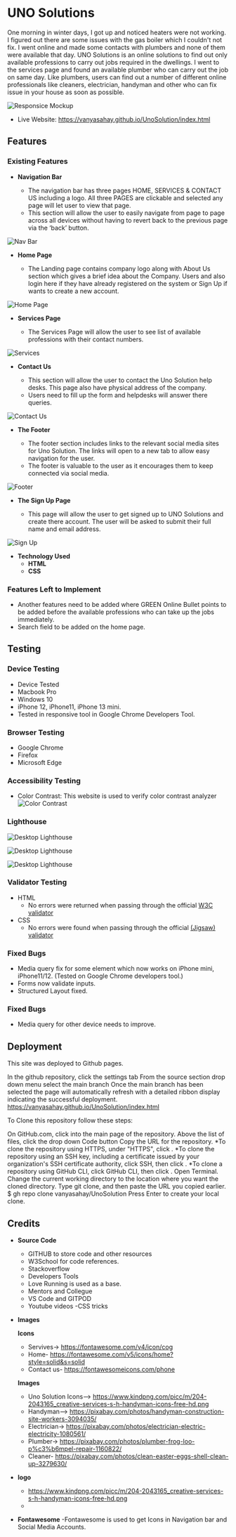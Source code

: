 # UNO Solutions

One morning in winter days, I got up and noticed heaters were not working. I figured out there are some issues with the gas boiler which I couldn't not fix. I went online and made some contacts with plumbers and none of them were available that day.
UNO Solutions is an online solutions to find out only available professions to carry out jobs required in the dwellings. I went to the services page and found an available plumber who can carry out the job on same day. 
Like plumbers, users can find out a number of different online professionals like cleaners, electrician, handyman and other who can fix issue in your house as soon as possible. 

![Responsice Mockup](https://res.cloudinary.com/dk2fqntmr/image/upload/v1658863378/images_pp1/responsive_mockup_image_jdk8e0.png)

- Live Website: https://vanyasahay.github.io/UnoSolution/index.html

## Features 

### Existing Features

- __Navigation Bar__

  - The navigation bar has three pages HOME, SERVICES & CONTACT US including a logo. All three PAGES are clickable and selected any page will let user to view that page. 
  - This section will allow the user to easily navigate from page to page across all devices without having to revert back to the previous page via the ‘back’ button. 

![Nav Bar](https://res.cloudinary.com/dk2fqntmr/image/upload/v1658862564/images_pp1/NavBar_qizzqi.png)

- __Home Page__

  - The Landing page contains company logo along with About Us section which gives a brief idea about the Company. Users and also login here if they have already registered on the system or Sign Up if wants to create a new account. 
  

![Home Page](https://res.cloudinary.com/dk2fqntmr/image/upload/v1658863378/images_pp1/LandingPage_atgmqv.png)

- __Services Page__

  - The Services Page will allow the user to see list of available professions with their contact numbers.  

![Services](https://res.cloudinary.com/dk2fqntmr/image/upload/v1658863379/images_pp1/ServicesPage_rf54ot.png)

- __Contact Us__

  - This section will allow the user to contact the Uno Solution help desks. This page also have physical address of the company.
  - Users need to fill up the form and helpdesks will answer there queries. 

![Contact Us](https://res.cloudinary.com/dk2fqntmr/image/upload/v1658863378/images_pp1/ContactUsPage_j0nrxo.png)

- __The Footer__ 

  - The footer section includes links to the relevant social media sites for Uno Solution. The links will open to a new tab to allow easy navigation for the user. 
  - The footer is valuable to the user as it encourages them to keep connected via social media.

![Footer](https://res.cloudinary.com/dk2fqntmr/image/upload/v1658863378/images_pp1/Footer_esplbu.png)

- __The Sign Up Page__

  - This page will allow the user to get signed up to UNO Solutions and create there account. The user will be asked to submit their full name and email address. 

![Sign Up](https://res.cloudinary.com/dk2fqntmr/image/upload/v1658864603/images_pp1/SignUp_yjou2j.png)

- __Technology Used__
  - **HTML**
  - **CSS**


### Features Left to Implement

- Another features need to be added where GREEN Online Bullet points to be added before the available professions who can take up the jobs immediately.
- Search field to be added on the home page.

## Testing 

### **Device Testing**
- Device Tested
- Macbook Pro
- Windows 10
- iPhone 12, iPhone11, iPhone 13 mini.
- Tested in responsive tool in Google Chrome Developers Tool.

### **Browser Testing**
- Google Chrome
- Firefox
- Microsoft Edge

### **Accessibility Testing**
- Color Contrast: This website is used to verify color contrast analyzer ![Color Contrast](https://webaim.org/resources/contrastchecker/)

### **Lighthouse**
![Desktop Lighthouse](https://res.cloudinary.com/dk2fqntmr/image/upload/v1666602745/images_pp1/Screenshot_2022-10-24_at_09.50.16_wxuqjr.png)

![Desktop Lighthouse](https://res.cloudinary.com/dk2fqntmr/image/upload/v1666602745/images_pp1/Screenshot_2022-10-24_at_09.50.47_kbehun.png)

![Desktop Lighthouse]([https://res.cloudinary.com/dk2fqntmr/image/upload/v1666602745/images_pp1/Screenshot_2022-10-24_at_09.50.31_kgiopi.png)


### Validator Testing 

- HTML
  - No errors were returned when passing through the official [W3C validator](https://validator.w3.org/nu/?doc=https%3A%2F%2Fcode-institute-org.github.io%2Flove-running-2.0%2Findex.html)
- CSS
  - No errors were found when passing through the official [(Jigsaw) validator](https://jigsaw.w3.org/css-validator/validator?uri=https%3A%2F%2Fvalidator.w3.org%2Fnu%2F%3Fdoc%3Dhttps%253A%252F%252Fcode-institute-org.github.io%252Flove-running-2.0%252Findex.html&profile=css3svg&usermedium=all&warning=1&vextwarning=&lang=en#css)

### Fixed Bugs

- Media query fix for some element which now works on iPhone mini, iPhone11/12. (Tested on Google Chrome developers tool.)
- Forms now validate inputs.
- Structured Layout fixed.

### Fixed Bugs

- Media query for other device needs to improve.


## Deployment

This site was deployed to Github pages.

In the github repository, click the settings tab
From the source section drop down menu select the main branch
Once the main branch has been selected the page will automatically refresh with a detailed ribbon display indicating the successful deployment.
https://vanyasahay.github.io/UnoSolution/index.html

To Clone this repository follow these steps:

On GitHub.com, click into the main page of the repository.
Above the list of files, click the drop down Code button
Copy the URL for the repository.
*To clone the repository using HTTPS, under "HTTPS", click . *To clone the repository using an SSH key, including a certificate issued by your organization's SSH certificate authority, click SSH, then click . *To clone a repository using GitHub CLI, click GitHub CLI, then click .
Open Terminal.
Change the current working directory to the location where you want the cloned directory.
Type git clone, and then paste the URL you copied earlier.
$ gh repo clone vanyasahay/UnoSolution
Press Enter to create your local clone.


## Credits 

- **Source Code**
  - GITHUB to store code and other resources
  - W3School for code references.
  - Stackoverflow
  - Developers Tools
  - Love Running is used as a base.
  - Mentors and Collegue 
  - VS Code and GITPOD
  - Youtube videos
  -CSS tricks
  
- **Images**

  **Icons**
  - Servives-> https://fontawesome.com/v4/icon/cog
  - Home- https://fontawesome.com/v5/icons/home?style=solid&s=solid
  - Contact us- https://fontawesomeicons.com/phone

  **Images**
  - Uno Solution Icons--> https://www.kindpng.com/picc/m/204-2043165_creative-services-s-h-handyman-icons-free-hd.png
  - Handyman--> https://pixabay.com/photos/handyman-construction-site-workers-3094035/
  - Electrician-> https://pixabay.com/photos/electrician-electric-electricity-1080561/
  - Plumber-> https://pixabay.com/photos/plumber-frog-loo-p%c3%b6mpel-repair-1160822/
  - Cleaner- https://pixabay.com/photos/clean-easter-eggs-shell-clean-up-3279630/

- **logo**
  - https://www.kindpng.com/picc/m/204-2043165_creative-services-s-h-handyman-icons-free-hd.png
  - 
- **Fontawesome**
  -Fontawesome is used to get Icons in Navigation bar and Social Media Accounts.
